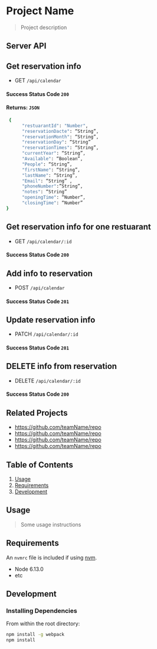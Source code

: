 # Project Name

> Project description

## Server API
## Get reservation info
   - GET `/api/calendar`

 #### Success Status Code `200`

 #### Returns: `JSON`


```sh
 {
      "restuarantId": "Number",
      "reservationDacte": “String”,
      "reservationMonth": “String”,
      "reservationDay": “String”
      "reservationTimes": “String”,
      "currentYear": “String”,
      "Available": “Boolean”,
      "People": “String”,
      "firstName": “String”,
      "lastName": “String”,
      "Email": “String” ,
      "phoneNumber":”String”,
      "notes": “String”
      "openingTime": “Number”,
      "closingTime": “Number”
}
```



## Get reservation info for one restuarant

 - GET `/api/calendar/:id`

#### Success Status Code `200`




## Add info to reservation

 - POST `/api/calendar`

#### Success Status Code `201`




## Update reservation info

 - PATCH `/api/calendar/:id`

#### Success Status Code `201`




## DELETE info from reservation

 - DELETE `/api/calendar/:id`

#### Success Status Code `200`




## Related Projects

  - https://github.com/teamName/repo
  - https://github.com/teamName/repo
  - https://github.com/teamName/repo
  - https://github.com/teamName/repo

## Table of Contents

1. [Usage](#Usage)
1. [Requirements](#requirements)
1. [Development](#development)

## Usage

> Some usage instructions

## Requirements

An `nvmrc` file is included if using [nvm](https://github.com/creationix/nvm).

- Node 6.13.0
- etc

## Development

### Installing Dependencies

From within the root directory:

```sh
npm install -g webpack
npm install
```

